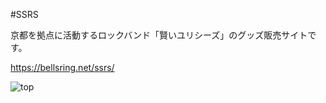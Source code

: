 #SSRS

京都を拠点に活動するロックバンド「賢いユリシーズ」のグッズ販売サイトです。

https://bellsring.net/ssrs/

![top](https://user-images.githubusercontent.com/50432038/111364984-45ac2e00-86d5-11eb-96d7-f2265d921cee.png)





